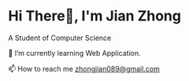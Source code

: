 # Hi There👋, I'm Jian Zhong

A Student of Computer Science

🌱 I’m currently learning Web Application.

📫 How to reach me zhongjian089@gmail.com
